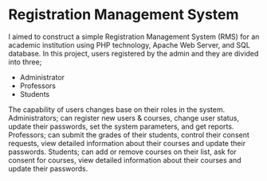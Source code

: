 # Registration Management System
I aimed to construct a simple Registration Management System (RMS) for an academic institution using PHP technology, Apache Web Server, and SQL database. In this project, users registered by the admin and they are divided into three;
<ul>
<li>Administrator</li>
<li>Professors</li>
<li>Students</li>
  </ul>
The capability of users changes base on their roles in the system. Administrators; can register new users & courses, change user status, update their passwords, set the system parameters, and get reports. Professors; can submit the grades of their students, control their consent requests, view detailed information about their courses and update their passwords. Students; can add or remove courses on their list, ask for consent for courses, view detailed information about their courses and update their passwords.
<br><br>
